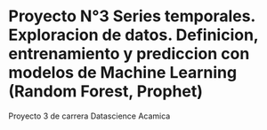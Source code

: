 # Proyecto N°3 Series temporales. Exploracion de datos. Definicion, entrenamiento y prediccion con modelos de Machine Learning (Random Forest, Prophet)
Proyecto 3 de carrera Datascience Acamica 
